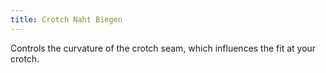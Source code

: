 ```yaml
---
title: Crotch Naht Biegen
---
```


Controls the curvature of the crotch seam, which influences the fit at your crotch.
